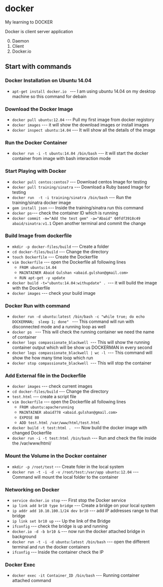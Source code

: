 # docker
My learning to DOCKER

Docker is client server application 

0. Daemon
0. Client
0. Docker.io

## Start with commands

### Docker Installation on Ubuntu 14.04

* `apt-get install docker.io ` --- I am using ubuntu 14.04 on my desktop machine so this command for debain 

### Download the Docker Image 

*  `docker pull ubuntu:12.04` --- Pull my first image from docker registory 
* `docker images` --- it will show the download images or install images 
* `docker inspect ubuntu:14.04` --- It will show all the details of the image

### Run the Docker Container 

* `docker run -i -t ubuntu:14.04 /bin/bash` --- it will start the docker container from image with bash interaction mode
### Start Playing with Docker
* `docker pull centos:centos7` --- Download centos Image for testing
* `docker pull training/sinatra` --- Download a Ruby based Image for testing
* `docker run  -t -i training/sinatra /bin/bash` --- Run the training/sinatra docker image
* `gem install json` --- Inside the training/sinatra run this command
* `docker ps`--- check the container ID which is running
* `docker commit -m="Add the test gem" -a="Abaid" 60fdf3918c49 abaid/sinatra:v1.1` Open another terminal and commit the change

### Build Image from dockerfile
* `mkdir -p docker-files/build` --- Create a folder 
* `cd docker-files/build` --- Change the directory 
* `touch Dockerfile` --- Create the Dockerfile
* `vim Dockerfile` --- open the Dockerfile all following lines
  *   `FROM ubuntu:14.04`
  *   `MAINTAINER Abaid Gulshan <abaid.gulshan@gmail.com>`
  *   `RUN apt-get -y update`
* `docker build -t="ubuntu:14.04:withupdate" . `--- it will build the image with the Dockerfile 
* `docker images` --- check your build image

### Docker Run with command 
* `docker run -d ubuntu:latest /bin/bash -c "while true; do echo DOCKERMAN;  sleep 1; done" ` --- This command will run with disconnected mode and a running loop as well
* `docker ps ` --- This will check the running container we need the name of container 
* `docker logs compassionate_blackwell `--- This will show the running container output which will be show us DOCKERMAN in every second
* `docker logs compassionate_blackwell | wc -l `--- This command will show the how many time loop which run
* `docker stop compassionate_blackwell `--- This will stop the container

### Add External file in the Dockerfile
* `docker images` --- check current images
* `cd docker-files/build` --- Change the directory
* `test.html` --- create a script file
* `vim Dockerfile` --- open the Dockerfile all following lines
  * `FROM ubuntu:apacherunning`
  * `MAINTAINER abaid778 <abaid.gulshan@gmail.com>`
  * `EXPOSE 80`
  * `ADD test.html /var/www/html/test.html`
* `docker build -t test:html . ` --- Now build the docker image with changed Dockerfile
* `docker run -i -t test:html /bin/bash` --- Run and check the file inside the /var/www/html/
  
### Mount the Volume in the Docker container 
* `mkdir -p /root/test` --- Create foler in the local system
* `docker run -t -i -d -v /root/test:/var/app ubuntu:12.04` --- Command will mount the local folder to the container 

### Networking on Docker 

* `service docker.io stop` --- First stop the Docker service
* `ip link add br10 type bridge` --- Create a bridge on your local system
* `ip addr add 10.10.100.1/24 dev br10` --- add IP addresses range to that bridge
* `ip link set br10 up` --- Up the link of the Bridge
* `ifconfig` --- check the bridge is up and running
* `docker.io -d -b br10 &` --- now run the docker attached bridge in background 
* `docker run -t -i -d ubuntu:latest /bin/bash` --- open the different terminal and run the docker containers
* `ifconfig` --- Inside the container check the IP

### Docker Exec

* `docker exec -it Container_ID /bin/bash` --- Running container attached command 
